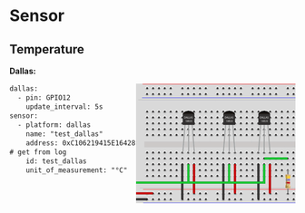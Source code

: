 # Sensor

## Temperature

**Dallas:**

<img align="right" src="https://github.com/peca2345/ESPHome-code-examples/blob/main/images/dallas.png?raw=true">

```
dallas: 
  - pin: GPIO12
    update_interval: 5s
sensor:    
  - platform: dallas 
    name: "test_dallas"
    address: 0xC106219415E16428 # get from log
    id: test_dallas
    unit_of_measurement: "°C" 
```

